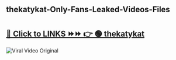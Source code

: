 
 ## thekatykat-Only-Fans-Leaked-Videos-Files

# <h2><a href="https://mediaupload.pro?thekatykat">🔗 Click to LINKS ⏩⏩ 👉 🟢 thekatykat </a></h2>

<a href="https://mediaupload.pro?thekatykat" rel="nofollow" data-target="animated-image.originalLink"><img src="https://i.ibb.co.com/xMMVF88/686577567.gif" alt="Viral Video Original" style="max-width: 100%; display: inline-block;" data-target="animated-image.originalImage"></a>